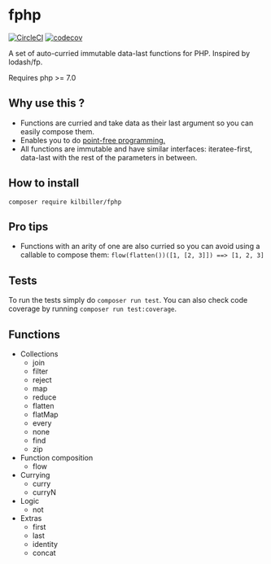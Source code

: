# fphp

[![CircleCI](https://circleci.com/gh/kilbiller/fphp.svg?style=shield&circle-token=aefb7d59b512e8ea98b5e24f931f84aa40f4f083)](https://circleci.com/gh/kilbiller/fphp)
[![codecov](https://codecov.io/gh/kilbiller/fphp/branch/master/graph/badge.svg)](https://codecov.io/gh/kilbiller/fphp)

A set of auto-curried immutable data-last functions for PHP. Inspired by lodash/fp.

Requires php >= 7.0

## Why use this ?

* Functions are curried and take data as their last argument so you can easily compose them.
* Enables you to do [point-free programming.](https://en.wikipedia.org/wiki/Tacit_programming)
* All functions are immutable and have similar interfaces: iteratee-first, data-last with the rest of the parameters in between.

## How to install

```composer require kilbiller/fphp```

## Pro tips
* Functions with an arity of one are also curried so you can avoid using a callable to compose them:
```flow(flatten())([1, [2, 3]]) ==> [1, 2, 3]```

## Tests

To run the tests simply do ```composer run test```.
You can also check code coverage by running ```composer run test:coverage```.

## Functions

- Collections
	- join
	- filter
	- reject
	- map
	- reduce
	- flatten
	- flatMap
	- every
	- none
	- find
	- zip
- Function composition
	- flow
- Currying
	- curry
	- curryN
- Logic
	- not
- Extras
	- first
	- last
	- identity
	- concat

